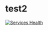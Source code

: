 # test2

[![Services Health](http://localhost:3000/badge/1572026932-59b9ae1a-00d1-41cf-bb2a-9fc780bd764f)](https://montastic.com)
